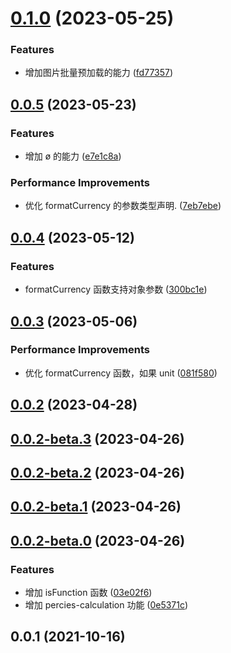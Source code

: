 # [0.1.0](https://github.com/pfzhengd/jupiter-utils/compare/v0.0.5...v0.1.0) (2023-05-25)


### Features

* 增加图片批量预加载的能力 ([fd77357](https://github.com/pfzhengd/jupiter-utils/commit/fd77357272df93b82712d667e0181066410e5b6e))



## [0.0.5](https://github.com/pfzhengd/jupiter-utils/compare/v0.0.4...v0.0.5) (2023-05-23)


### Features

* 增加 ø 的能力 ([e7e1c8a](https://github.com/pfzhengd/jupiter-utils/commit/e7e1c8a10b74f695c67610da16ffaf01b6138266))


### Performance Improvements

* 优化 formatCurrency 的参数类型声明. ([7eb7ebe](https://github.com/pfzhengd/jupiter-utils/commit/7eb7ebeebb2bfc72594e7ce2a9951b4b472b6be2))



## [0.0.4](https://github.com/pfzhengd/jupiter-utils/compare/v0.0.3...v0.0.4) (2023-05-12)


### Features

* formatCurrency 函数支持对象参数 ([300bc1e](https://github.com/pfzhengd/jupiter-utils/commit/300bc1ea8aa463c20c04d35f7420bc329e4b8198))



## [0.0.3](https://github.com/pfzhengd/jupiter-utils/compare/v0.0.2...v0.0.3) (2023-05-06)


### Performance Improvements

* 优化 formatCurrency 函数，如果 unit ([081f580](https://github.com/pfzhengd/jupiter-utils/commit/081f580c1314513dc7de355c548e3c152d181bcb))



## [0.0.2](https://github.com/pfzhengd/jupiter-utils/compare/v0.0.2-beta.3...v0.0.2) (2023-04-28)



## [0.0.2-beta.3](https://github.com/pfzhengd/jupiter-utils/compare/v0.0.2-beta.2...v0.0.2-beta.3) (2023-04-26)



## [0.0.2-beta.2](https://github.com/pfzhengd/jupiter-utils/compare/v0.0.2-beta.1...v0.0.2-beta.2) (2023-04-26)



## [0.0.2-beta.1](https://github.com/pfzhengd/jupiter-utils/compare/v0.0.2-beta.0...v0.0.2-beta.1) (2023-04-26)



## [0.0.2-beta.0](https://github.com/pfzhengd/jupiter-utils/compare/v0.0.1...v0.0.2-beta.0) (2023-04-26)


### Features

* 增加 isFunction 函数 ([03e02f6](https://github.com/pfzhengd/jupiter-utils/commit/03e02f6f36bfb44b799b6d9b70fe099e2932bb54))
* 增加 percies-calculation 功能 ([0e5371c](https://github.com/pfzhengd/jupiter-utils/commit/0e5371cbf7624d882df8c6dec84f0c242a1b5f89))



## 0.0.1 (2021-10-16)



